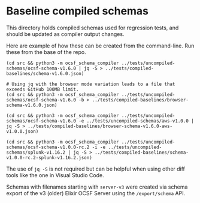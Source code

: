 # Baseline compiled schemas
This directory holds compiled schemas used for regression tests, and should be updated as compiler output changes.

Here are example of how these can be created from the command-line. Run these from the base of the repo.
```shell
(cd src && python3 -m ocsf_schema_compiler ../tests/uncompiled-schemas/ocsf-schema-v1.6.0 | jq -S > ../tests/compiled-baselines/schema-v1.6.0.json)

# Using jq with the browser mode variation leads to a file that exceeds GitHub 100MB limit.
(cd src && python3 -m ocsf_schema_compiler ../tests/uncompiled-schemas/ocsf-schema-v1.6.0 -b > ../tests/compiled-baselines/browser-schema-v1.6.0.json)

(cd src && python3 -m ocsf_schema_compiler ../tests/uncompiled-schemas/ocsf-schema-v1.6.0 -e ../tests/uncompiled-schemas/aws-v1.0.0 | jq -S > ../tests/compiled-baselines/browser-schema-v1.6.0-aws-v1.0.0.json)

(cd src && python3 -m ocsf_schema_compiler ../tests/uncompiled-schemas/ocsf-schema-v1.0.0-rc.2 -i -e ../tests/uncompiled-schemas/splunk-v1.16.2 | jq -S > ../tests/compiled-baselines/schema-v1.0.0-rc.2-splunk-v1.16.2.json)
```

The use of `jq -S` is not required but can be helpful when using other diff tools like the one in Visual Studio Code.

Schemas with filenames starting with `server-v3` were created via schema export of the v3 (older) Elixir OCSF Server using the `/export/schema` API.